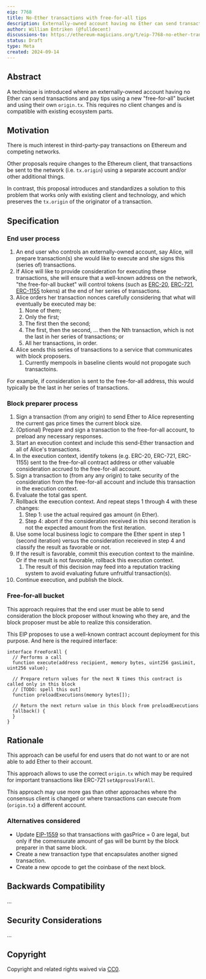 ```yaml
---
eip: 7768
title: No-Ether transactions with free-for-all tips
description: Externally-owned account having no Ether can send transactions and pay tips using a new "free-for-all" bucket
author: William Entriken (@fulldecent)
discussions-to: https://ethereum-magicians.org/t/eip-7768-no-ether-transactions-with-free-for-all-tips/21108
status: Draft
type: Meta
created: 2024-09-14
---
```


## Abstract

A technique is introduced where an externally-owned account having no Ether can send transactions and pay tips using a new "free-for-all" bucket and using their own `origin.tx`. This requires no client changes and is compatible with existing ecosystem parts.

## Motivation

There is much interest in third-party-pay transactions on Ethereum and competing networks.

Other proposals require changes to the Ethereum client, that transactions be sent to the network (i.e. `tx.origin`) using a separate account and/or other additional things.

In contrast, this proposal introduces and standardizes a solution to this problem that works only with existing client and technology, and which preserves the `tx.origin` of the originator of a transaction.

## Specification

### End user process

1. An end user who controls an externally-owned account, say Alice, will prepare transaction(s) she would like to execute and she signs this (series of) transactions.
2. If Alice will like to provide consideration for executing these transactions, she will ensure that a well-known address on the network, "the free-for-all bucket" will control tokens (such as [ERC-20](./erc-20), [ERC-721](./erc-721), [ERC-1155](./erc-1155) tokens) at the end of her series of transactions.
3. Alice orders her transaction nonces carefully considering that what will eventually be executed may be:
   1. None of them;
   2. Only the first;
   3. The first then the second;
   4. The first, then the second, ... then the Nth transaction, which is not the last in her series of transactions; or
   5. All her transactions, in order.
4. Alice sends this series of transactions to a service that communicates with block proposers.
   1. Currently mempools in baseline clients would not propogate such transactoins.

For example, if consideration is sent to the free-for-all address, this would typically be the last in her series of transactions.

### Block preparer process

1. Sign a transaction (from any origin) to send Ether to Alice representing the current gas price times the current block size.
2. (Optional) Prepare and sign a transaction to the free-for-all account, to preload any necessary responses.
3. Start an execution context and include this send-Ether transaction and all of Alice's transactions.
4. In the execution context, identify tokens (e.g. ERC-20, ERC-721, ERC-1155) sent to the free-for-all contract address or other valuable consideration accrued to the free-for-all account.
5. Sign a transaction to (from any any origin) to take security of the consideration from the free-for-all account and include this transaction in the execution context.
6. Evaluate the total gas spent.
7. Rollback the execution context. And repeat steps 1 through 4 with these changes:
   1. Step 1: use the actual required gas amount (in Ether).
   2. Step 4: abort if the consideration received in this second iteration is not the expected amount from the first iteration.
8. Use some local business logic to compare the Ether spent in step 1 (second iteration) versus the consideration receieved in step 4 and classify the result as favorable or not.
9. If the result is favorable, commit this execution context to the mainline. Or if the result is not favorable, rollback this execution context.
   1. The result of this decision may feed into a reputation tracking system to avoid evaluating future unfruitful transaction(s).
10. Continue execution, and publish the block.

### Free-for-all bucket

This approach requires that the end user must be able to send consideration the block proposer without knowing who they are, and the block proposer must be able to realize this consideration.

This EIP proposes to use a well-known contract account deployment for this purpose. And here is the required interface:

```solidity
interface FreeForAll {
  // Performs a call
  function execute(address recipient, memory bytes, uint256 gasLimit, uint256 value);

  // Prepare return values for the next N times this contract is called only in this block
  // [TODO: spell this out]
  function preloadExecutions(memory bytes[]);
  
  // Return the next return value in this block from preloadExecutions
  fallback() {
  }
}
```

## Rationale

This approach can be useful for end users that do not want to or are not able to add Ether to their account.

This approach allows to use the correct `origin.tx` which may be required for important transactions like ERC-721 `setApprovalForAll`. 

This approach may use more gas than other approaches where the consensus client is changed or where transactions can execute from (`origin.tx`) a different account.

### Alternatives considered

* Update [EIP-1559](./erc-1559) so that transactions with gasPrice = 0 are legal, but only if the comensurate amount of gas will be burnt by the block preparer in that same block.
* Create a new transaction type that encapsulates another signed transaction.
* Create a new opcode to get the coinbase of the next block.

##  Backwards Compatibility

... <!-- TODO -->

##  Security Considerations

... <!-- TODO -->

## Copyright

Copyright and related rights waived via [CC0](https://eips.ethereum.org/LICENSE).
